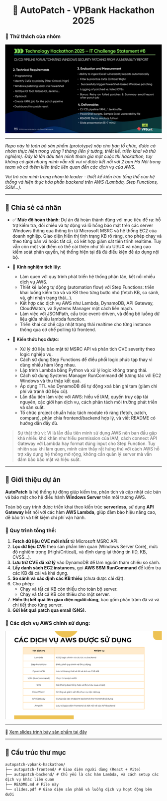 <h1 align="center">🔧 AutoPatch - VPBank Hackathon 2025</h1>

<h3>🥊 Thử thách của nhóm</h3>
<p align="center">
  <img src="picture/challenge.png" alt="Challenge overview" width="700"/>
</p>

---

<p align="left">
  <em>Repo này là toàn bộ sản phẩm (prototype) nộp cho bản tổ chức, được cả nhóm thực hiện trong vòng 1 tháng (lên ý tưởng, thiết kế, triển khai và thử nghiệm). Đây là lần đầu tiên mình tham gia một cuộc thi hackathon, tuy không có giải nhưng mình vẫn rất vui vì được kết nối với 2 bạn Hà Nội trong team và có thêm kiến thức liên quan đến các dịch vụ của AWS. 

  Vai trò của mình trong nhóm là leader - thiết kế kiến trúc tổng thể của hệ thống và hiện thực hóa phần backend trên AWS (Lambda, Step Functions, SSM...).
  </em><br>
</p>

---

## 🧠 Chia sẻ cá nhân

- ✅ **Mức độ hoàn thành**: Dự án đã hoàn thành đúng với mục tiêu đề ra: hỗ trợ kiểm tra, đối chiếu và tự động vá lỗ hổng bảo mật trên các server Windows thông qua thông tin từ Microsoft MSRC và hệ thống EC2 của doanh nghiệp. Giao diện hiển thị tình trạng KB rõ ràng, cho phép chạy vá theo từng bản vá hoặc tất cả, có kết hợp giám sát tiến trình realtime. Tuy vẫn còn một vài điểm có thể cải thiện như tối ưu UI/UX và nâng cao kiểm soát phân quyền, hệ thống hiện tại đã đủ điều kiện để áp dụng nội bộ.

- 🧩 **Kinh nghiệm tích lũy**:
  - Làm quen với quy trình phát triển hệ thống phân tán, kết nối nhiều dịch vụ AWS. 
  - Thiết kế luồng tự động (automation flow) với Step Functions: triển khai luồng kiểm tra và vá KB theo từng bước nhỏ (fetch KB, so sánh, vá, ghi nhận trạng thái...).
  - Kết hợp các dịch vụ AWS như Lambda, DynamoDB, API Gateway, CloudWatch, và Systems Manager một cách liền mạch.
  - Làm việc với JSONPath, cấu trúc event-driven, và đồng bộ luồng dữ liệu giữa nhiều lambda function.
  - Triển khai cơ chế cập nhật trạng thái realtime cho từng instance thông qua cơ chế polling từ frontend.

- 📘 **Kiến thức học được**:
  - Xử lý dữ liệu bảo mật từ MSRC API và phân tích CVE severity theo logic nghiệp vụ.
  - Cách sử dụng Step Functions để điều phối logic phức tạp thay vì dùng nhiều hàm lồng nhau.
  - Lập trình Lambda bằng Python và xử lý logic không trạng thái.
  - Cách sử dụng Systems Manager RunCommand để tương tác với EC2 Windows và thu thập kết quả.
  - Áp dụng TTL vào DynamoDB để tự động xoá bản ghi tạm (giảm chi phí và tránh dữ liệu cũ).
  - Lần đầu tiên làm việc với AWS: hiểu về IAM, quyền truy cập tài nguyên, các giới hạn dịch vụ, cách phân tách môi trường phát triển và sản xuất.
  - Tổ chức project chuẩn hóa: tách module rõ ràng (fetch, patch, compare), phân chia frontend/backend hợp lý, và viết README có hướng dẫn đầy đủ.

> Sự thật thú vị: Vì là lần đầu tiên mình sử dụng AWS nên ban đầu gặp khá nhiều khó khăn như hiểu permission của IAM, cách connect API Gateway với Lambda hay format đúng input cho Step Function. Tuy nhiên sau khi làm quen, mình cảm thấy rất hứng thú với cách AWS hỗ trợ xây dựng hệ thống mở rộng, không cần quản lý server mà vẫn đảm bảo bảo mật và hiệu suất.

---

## 📌 Giới thiệu dự án

**AutoPatch** là hệ thống tự động giúp kiểm tra, phân tích và cập nhật các bản vá bảo mật cho hệ điều hành **Windows Server** trên môi trường AWS.

Toàn bộ quy trình được triển khai theo kiến trúc **serverless**, sử dụng **API Gateway** kết nối với các hàm **AWS Lambda**, giúp đảm bảo hiệu năng cao, dễ bảo trì và tiết kiệm chi phí vận hành.

### 🔁 Quy trình tổng thể:
1. **Fetch dữ liệu CVE mới nhất** từ Microsoft MSRC API.
2. **Lọc dữ liệu CVE** theo sản phẩm liên quan (Windows Server Core), mức độ nghiêm trọng (High/Critical), và định dạng lại thông tin (ID, KB, CVSS...).
3. **Lưu trữ CVE đã xử lý** vào DynamoDB để làm nguồn tham chiếu so sánh.
4. **Lấy danh sách EC2 instances**, gọi **AWS SSM RunCommand** để kiểm tra các KB đã cài và khả dụng.
5. **So sánh và xác định các KB thiếu** (chưa được cài đặt).
6. Cho phép:
   - Chạy vá tất cả KB còn thiếu cho toàn bộ server.
   - Chạy vá tất cả KB còn thiếu cho một server.
7. **Hiển thị kết quả lên giao diện người dùng**, bao gồm phần trăm đã vá và chi tiết theo từng server.
8. **Gửi kết quả patch qua email (SNS).**

### 🧩 Các dịch vụ AWS chính sử dụng:
<p align="center">
  <img src="picture/services_used.png" alt="Services used" width="700"/>
</p>

---

📄 [Xem slides trình bày sản phẩm tại đây](./slides.pdf)

---

## 📁 Cấu trúc thư mục
```
autopatch-vpbank-hackathon/
├── autopatch-frontend/ # Giao diện người dùng (React + Vite)
├── autopatch-backend/ # Chủ yếu là các hàm Lambda, và cách setup các dịch vụ khác liên quan
├── README.md # File này
└── slides.pdf # Giao diện sản phẩm và luồng dịch vụ hoạt động bên dưới

